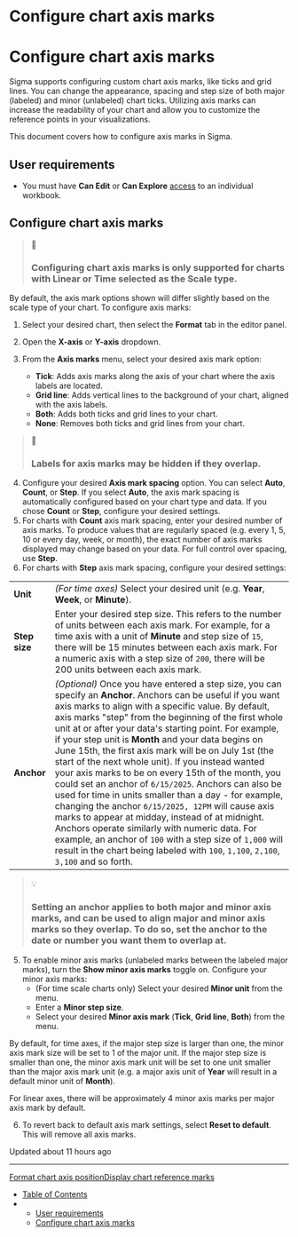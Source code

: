 # Configure chart axis marks

# Configure chart axis marks

Sigma supports configuring custom chart axis marks, like ticks and grid lines. You can change the appearance, spacing and step size of both major (labeled) and minor (unlabeled) chart ticks. Utilizing axis marks can increase the readability of your chart and allow you to customize the reference points in your visualizations.

This document covers how to configure axis marks in Sigma.

## **User requirements**

* You must have **Can Edit** or **Can Explore** [access](/docs/folder-and-document-permissions) to an individual workbook.

## **Configure chart axis marks**

> 📘
>
> ### Configuring chart axis marks is only supported for charts with **Linear** or **Time** selected as the **Scale type**.

By default, the axis mark options shown will differ slightly based on the scale type of your chart. To configure axis marks:

1. Select your desired chart, then select the **Format** tab in the editor panel.
2. Open the **X-axis** or **Y-axis** dropdown.
3. From the **Axis marks** menu, select your desired axis mark option:

   * **Tick**: Adds axis marks along the axis of your chart where the axis labels are located.
   * **Grid line**: Adds vertical lines to the background of your chart, aligned with the axis labels.
   * **Both**: Adds both ticks and grid lines to your chart.
   * **None**: Removes both ticks and grid lines from your chart.

> 📘
>
> ### Labels for axis marks may be hidden if they overlap.

4. Configure your desired **Axis mark spacing** option. You can select **Auto**, **Count**, or **Step**. If you select **Auto**, the axis mark spacing is automatically configured based on your chart type and data. If you chose **Count** or **Step**, configure your desired settings.
5. For charts with **Count** axis mark spacing, enter your desired number of axis marks. To produce values that are regularly spaced (e.g. every 1, 5, 10 or every day, week, or month), the exact number of axis marks displayed may change based on your data. For full control over spacing, use **Step**.
6. For charts with **Step** axis mark spacing, configure your desired settings:

|  |  |
| --- | --- |
| **Unit** | *(For time axes)* Select your desired unit (e.g. **Year**, **Week**, or **Minute**). |
| **Step size** | Enter your desired step size. This refers to the number of units between each axis mark. For example, for a time axis with a unit of **Minute** and step size of `15`, there will be 15 minutes between each axis mark. For a numeric axis with a step size of `200`, there will be 200 units between each axis mark. |
| **Anchor** | *(Optional)* Once you have entered a step size, you can specify an **Anchor**. Anchors can be useful if you want axis marks to align with a specific value.  By default, axis marks "step" from the beginning of the first whole unit at or after your data's starting point. For example, if your step unit is **Month** and your data begins on June 15th, the first axis mark will be on July 1st (the start of the next whole unit). If you instead wanted your axis marks to be on every 15th of the month, you could set an anchor of `6/15/2025`.  Anchors can also be used for time in units smaller than a day - for example, changing the anchor `6/15/2025, 12PM` will cause axis marks to appear at midday, instead of at midnight.  Anchors operate similarly with numeric data. For example, an anchor of `100` with a step size of `1,000` will result in the chart being labeled with `100`, `1,100`, `2,100`, `3,100` and so forth. |

> 💡
>
> ### Setting an anchor applies to both major and minor axis marks, and can be used to align major and minor axis marks so they overlap. To do so, set the anchor to the date or number you want them to overlap at.

5. To enable minor axis marks (unlabeled marks between the labeled major marks), turn the **Show minor axis marks** toggle on. Configure your minor axis marks:
   * (For time scale charts only) Select your desired **Minor unit** from the menu.
   * Enter a **Minor step size**.
   * Select your desired **Minor axis mark** (**Tick**, **Grid line**, **Both**) from the menu.

By default, for time axes, if the major step size is larger than one, the minor axis mark size will be set to 1 of the major unit. If the major step size is smaller than one, the minor axis mark unit will be set to one unit smaller than the major axis mark unit (e.g. a major axis unit of **Year** will result in a default minor unit of **Month**).

For linear axes, there will be approximately 4 minor axis marks per major axis mark by default.

6. To revert back to default axis mark settings, select **Reset to default**. This will remove all axis marks.

Updated about 11 hours ago

---

[Format chart axis position](/docs/format-chart-axis-position)[Display chart reference marks](/docs/display-chart-reference-marks)

* [Table of Contents](#)
* + [User requirements](#user-requirements)
  + [Configure chart axis marks](#configure-chart-axis-marks)